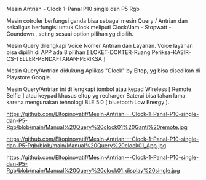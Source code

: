 
Mesin Antrian - Clock 1-Panal P10 single dan P5 Rgb 

Mesin cotroler berfungsi ganda bisa sebagai mesin Query / Antrian dan sekaligus berfungisi untuk Clock 
meliputi Clock/Jam - Stopwatt - Coundown , seting sesuai option pilihan yg dipilih.

Mesin Query dilengkapi Voice Nomer Antrian dan Layanan.
Voice layanan bisa dipilih di APP ada 8 pilihan [ LOKET-DOKTER-Ruang Periksa-KASIR-CS-TELLER-PENDAFTARAN-PERIKSA ]

Mesin Query/Antrian didukung Aplikas "Clock" by Eltop, yg bisa disedikan di Playstore Google.

Mesin Query/Antrian ini di lengkapi tombol atau kepad Wireless [ Remote Selfie ] atau keypad khusus eltop yg recharger
Baterai bisa tahan lama karena mengunakan tehnologi BLE 5.0 ( bluetooth Low Energy ). 

https://github.com/Eltopinovatif/Mesin-Antrian---Clock-1-Panal-P10-single-dan-P5-Rgb/blob/main/Manual%20Query%20clock01%20Ganti%20remote.jpg

https://github.com/Eltopinovatif/Mesin-Antrian---Clock-1-Panal-P10-single-dan-P5-Rgb/blob/main/Manual%20Query%20clock01_App.jpg

https://github.com/Eltopinovatif/Mesin-Antrian---Clock-1-Panal-P10-single-dan-P5-Rgb/blob/main/Manual%20Query%20clock01_display%20single.jpg


